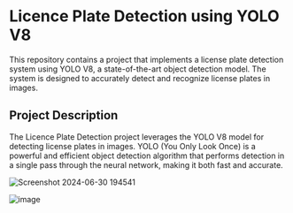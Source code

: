 # Licence Plate Detection using YOLO V8

This repository contains a project that implements a license plate detection system using YOLO V8, a state-of-the-art object detection model. The system is designed to accurately detect and recognize license plates in images.



## Project Description

The Licence Plate Detection project leverages the YOLO V8 model for detecting license plates in images. YOLO (You Only Look Once) is a powerful and efficient object detection algorithm that performs detection in a single pass through the neural network, making it both fast and accurate.



![Screenshot 2024-06-30 194541](https://github.com/Benzenoid/Licence-Plate-Detection-using-YOLO-V8/assets/134498363/8a2bc2ed-9998-477e-a1ba-c0eba6b47238)

![image](https://github.com/Benzenoid/Licence-Plate-Detection-using-YOLO-V8/assets/134498363/423b4599-da3d-41bc-b5ce-71135622c4fa)

